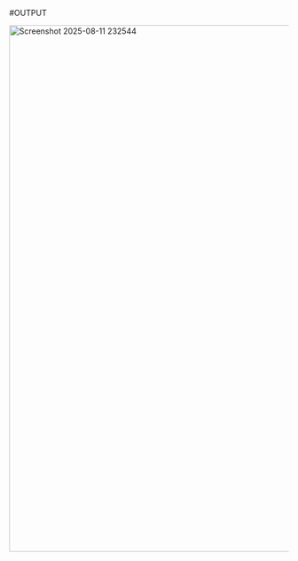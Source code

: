#OUTPUT  

<img width="1910" height="949" alt="Screenshot 2025-08-11 232544" src="https://github.com/user-attachments/assets/93124952-dac4-4cbc-9f42-0b73a5a625cb" />
